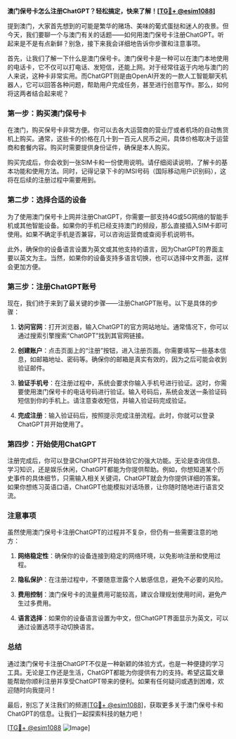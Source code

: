 **澳门保号卡怎么注册ChatGPT？轻松搞定，快来了解！[[TG💪+ @esim1088](https://t.me/s/esim1088)]**

提到澳门，大家首先想到的可能是繁华的赌场、美味的葡式蛋挞和迷人的夜景。但今天，我们要聊一个与澳门有关的话题——如何用澳门保号卡注册ChatGPT。听起来是不是有点新鲜？别急，接下来我会详细地告诉你步骤和注意事项。

首先，让我们了解一下什么是澳门保号卡。澳门保号卡是一种可以在澳门本地使用的电话卡，它不仅可以打电话、发短信，还能上网。对于经常往返于内地与澳门的人来说，这种卡非常实用。而ChatGPT则是由OpenAI开发的一款人工智能聊天机器人，它可以回答各种问题，帮助用户完成任务，甚至进行创意写作。那么，如何将这两者结合起来呢？

### 第一步：购买澳门保号卡

在澳门，购买保号卡非常方便。你可以去各大运营商的营业厅或者机场的自动售货机上购买。通常，这些卡的价格在几十到一百元人民币之间，具体价格取决于运营商和套餐内容。购买时需要提供身份证件，确保是本人购买。

购买完成后，你会收到一张SIM卡和一份使用说明。请仔细阅读说明，了解卡的基本功能和使用方法。同时，记得记录下卡的IMSI号码（国际移动用户识别码），这将在后续的注册过程中需要用到。

### 第二步：选择合适的设备

为了使用澳门保号卡上网并注册ChatGPT，你需要一部支持4G或5G网络的智能手机或其他智能设备。如果你的手机已经支持澳门的频段，那么直接插入SIM卡即可使用。如果不确定手机是否兼容，可以咨询运营商或查阅手机说明书。

此外，确保你的设备语言设置为英文或其他支持的语言，因为ChatGPT的界面主要以英文为主。当然，如果你的设备支持多语言切换，也可以选择中文界面，这样会更加方便。

### 第三步：注册ChatGPT账号

现在，我们终于来到了最关键的步骤——注册ChatGPT账号。以下是具体的步骤：

1. **访问官网**：打开浏览器，输入ChatGPT的官方网站地址。通常情况下，你可以通过搜索引擎搜索“ChatGPT”找到其官网链接。

2. **创建账户**：点击页面上的“注册”按钮，进入注册页面。你需要填写一些基本信息，如邮箱地址、密码等。确保你的邮箱是真实有效的，因为之后可能会收到验证邮件。

3. **验证手机号**：在注册过程中，系统会要求你输入手机号进行验证。这时，你需要使用澳门保号卡的电话号码进行验证。输入号码后，系统会发送一条验证码短信到你的手机上。请注意查收短信，并输入验证码完成验证。

4. **完成注册**：输入验证码后，按照提示完成注册流程。此时，你就可以登录ChatGPT并开始使用了。

### 第四步：开始使用ChatGPT

注册完成后，你可以登录ChatGPT并开始体验它的强大功能。无论是查询信息、学习知识，还是娱乐休闲，ChatGPT都能为你提供帮助。例如，你想知道某个历史事件的具体细节，只需输入相关关键词，ChatGPT就会为你提供详细的答案。如果你想练习英语口语，ChatGPT也能模拟对话场景，让你随时随地进行语言交流。

### 注意事项

虽然使用澳门保号卡注册ChatGPT的过程并不复杂，但仍有一些需要注意的地方：

1. **网络稳定性**：确保你的设备连接到稳定的网络环境，以免影响注册和使用过程。

2. **隐私保护**：在注册过程中，不要随意泄露个人敏感信息，避免不必要的风险。

3. **费用控制**：澳门保号卡的流量费用可能较高，建议合理规划使用时间，避免产生过多费用。

4. **语言选择**：如果你的设备语言设置为中文，但ChatGPT界面显示为英文，可以通过设置选项手动切换语言。

### 总结

通过澳门保号卡注册ChatGPT不仅是一种新颖的体验方式，也是一种便捷的学习工具。无论是工作还是生活，ChatGPT都能为你提供有力的支持。希望这篇文章能帮助你顺利注册并享受ChatGPT带来的便利。如果有任何疑问或遇到困难，欢迎随时向我提问！

最后，别忘了关注我们的频道[[TG💪+ @esim1088](https://t.me/s/esim1088)]，获取更多关于澳门保号卡和ChatGPT的信息。让我们一起探索科技的魅力吧！

[[TG💪+ @esim1088](https://t.me/s/esim1088) ![Image](https://i.postimg.cc/4NQfJmqS/Snipaste-2025-05-13-00-14-12.png)]